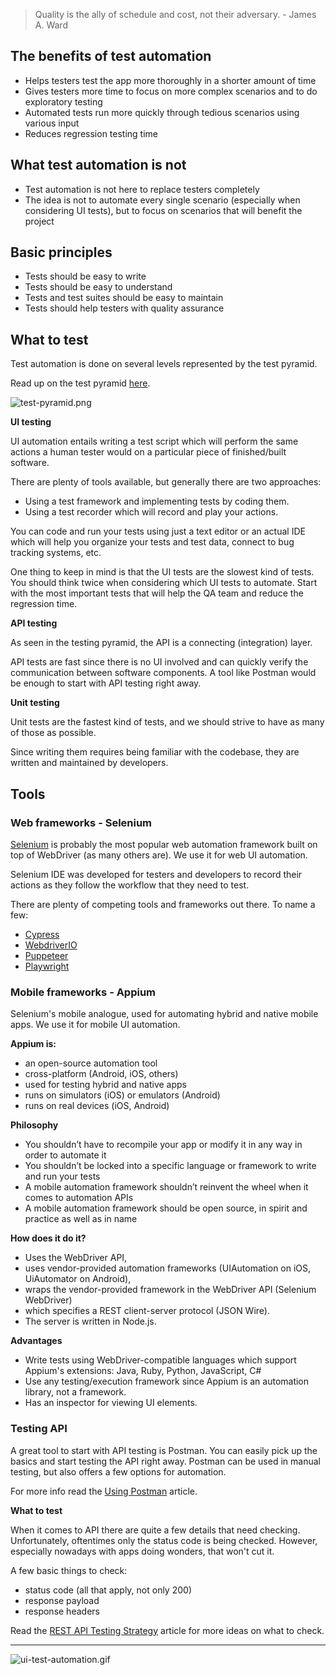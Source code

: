 > Quality is the ally of schedule and cost, not their adversary. - James A. Ward

## The benefits of test automation

- Helps testers test the app more thoroughly in a shorter amount of time
- Gives testers more time to focus on more complex scenarios and to do exploratory testing
- Automated tests run more quickly through tedious scenarios using various input
- Reduces regression testing time

## What test automation is not

- Test automation is not here to replace testers completely
- The idea is not to automate every single scenario (especially when considering UI tests), but to focus on scenarios that will benefit the project

## Basic principles

- Tests should be easy to write
- Tests should be easy to understand
- Tests and test suites should be easy to maintain
- Tests should help testers with quality assurance

## What to test

Test automation is done on several levels represented by the test pyramid.

Read up on the test pyramid [here](https://martinfowler.com/articles/practical-test-pyramid.html).

![test-pyramid.png](/img/test-pyramid.png)

**UI testing**

UI automation entails writing a test script which will perform the same actions a human tester would on a particular piece of finished/built software.

There are plenty of tools available, but generally there are two approaches:

- Using a test framework and implementing tests by coding them.
- Using a test recorder which will record and play your actions.

You can code and run your tests using just a text editor or an actual IDE which will help you organize your tests and test data, connect to bug tracking systems, etc.

One thing to keep in mind is that the UI tests are the slowest kind of tests. You should think twice when considering which UI tests to automate.
Start with the most important tests that will help the QA team and reduce the regression time.

**API testing**

As seen in the testing pyramid, the API is a connecting (integration) layer.

API tests are fast since there is no UI involved and can quickly verify the communication between software components.
A tool like Postman would be enough to start with API testing right away.

**Unit testing**

Unit tests are the fastest kind of tests, and we should strive to have as many of those as possible.

Since writing them requires being familiar with the codebase, they are written and maintained by developers.

## Tools

### Web frameworks - Selenium

[Selenium](https://www.selenium.dev/) is probably the most popular web automation framework built on top of WebDriver (as many others are). We use it for web UI automation.

Selenium IDE was developed for testers and developers to record their actions as they follow the workflow that they need to test.

There are plenty of competing tools and frameworks out there. To name a few:

- [Cypress](https://www.cypress.io/)
- [WebdriverIO](https://webdriver.io/)
- [Puppeteer](https://github.com/puppeteer/puppeteer)
- [Playwright](https://github.com/microsoft/playwright)

### Mobile frameworks - Appium

Selenium's mobile analogue, used for automating hybrid and native mobile apps. We use it for mobile UI automation.

**Appium is:**

- an open-source automation tool
- cross-platform (Android, iOS, others)
- used for testing hybrid and native apps
- runs on simulators (iOS) or emulators (Android)
- runs on real devices (iOS, Android)

**Philosophy**

- You shouldn’t have to recompile your app or modify it in any way in order to automate it
- You shouldn’t be locked into a specific language or framework to write and run your tests
- A mobile automation framework shouldn’t reinvent the wheel when it comes to automation APIs
- A mobile automation framework should be open source, in spirit and practice as well as in name

**How does it do it?**

- Uses the WebDriver API,
- uses vendor-provided automation frameworks (UIAutomation on iOS, UiAutomator on Android),
- wraps the vendor-provided framework in the WebDriver API (Selenium WebDriver)
- which specifies a REST client-server protocol (JSON Wire).
- The server is written in Node.js.

**Advantages**

- Write tests using WebDriver-compatible languages which support Appium's extensions: Java, Ruby, Python, JavaScript, C#
- Use any testing/execution framework since Appium is an automation library, not a framework.
- Has an inspector for viewing UI elements.


### Testing API

A great tool to start with API testing is Postman. You can easily pick up the basics and start testing the API right away.
Postman can be used in manual testing, but also offers a few options for automation.

For more info read the [Using Postman](https://infinum.com/handbook/qa/tools/using-postman) article.

**What to test**

When it comes to API there are quite a few details that need checking.
Unfortunately, oftentimes only the status code is being checked. However, especially nowadays with apps doing wonders, that won't cut it.

A few basic things to check:

- status code (all that apply, not only 200)
- response payload
- response headers

Read the [REST API Testing Strategy](https://www.sisense.com/blog/rest-api-testing-strategy-what-exactly-should-you-test/) article for more ideas on what to check.


---

![ui-test-automation.gif](/img/ui-test-automation.gif)
